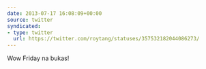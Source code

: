 ```yaml
---
date: 2013-07-17 16:08:09+00:00
source: twitter
syndicated:
- type: twitter
  url: https://twitter.com/roytang/statuses/357532182044086273/
---
```


Wow Friday na bukas!